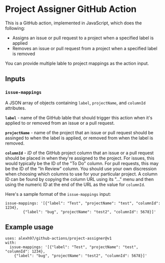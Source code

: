 # Project Assigner GitHub Action

This is a GitHub action, implemented in JavaScript, which does the following:
  - Assigns an issue or pull request to a project when a specified label is applied
  - Removes an issue or pull request from a project when a specified label is removed

You can provide multiple lable to project mappings as the action input.

## Inputs

### `issue-mappings`
A JSON array of objects containing `label`, `projectName`, and `columnId` attributes.

**`label`** - name of the GitHub lable that should trigger this action when it's applied to or removed from an issue or a pull request.

**`projectName`** - name of the project that an issue or pull request should be assinged to when the label is applied, or removed from when the label is removed.

**`columnId`** - *ID* of the GitHub project column that an issue or a pull request should be placed in when they're assigned to the project.  For issues, this would typically be the ID of the "To Do" column. For pull requests, this may be the ID of the "In Review" column. You should use your own discression when choosing which columns to use for your particular project.  A column ID can be found by copying the column URL using its "..." menu and then using the numeric ID at the end of the URL as the value for `columnId`.

Here's a sample format of the `issue-mappings` input:

	issue-mappings: '[{"label": "Test", "projectName": "test", "columnId": 1234},
            {"label": "bug", "projectName": "test2", "columnId": 5678}]'

## Example usage
	uses: alexh97/github-actions/project-assigner@v1
	with:
	  issue-mappings: '[{"label": "Test", "projectName": "test", "columnId": 1234},
	    {"label": "bug", "projectName": "test2", "columnId": 5678}]'


